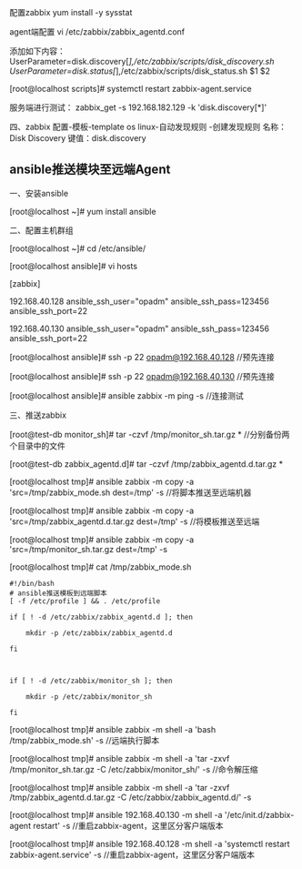 配置zabbix
yum install -y sysstat

agent端配置
vi /etc/zabbix/zabbix_agentd.conf

添加如下内容：
UserParameter=disk.discovery[*],/etc/zabbix/scripts/disk_discovery.sh
UserParameter=disk.status[*],/etc/zabbix/scripts/disk_status.sh $1 $2

[root@localhost scripts]# systemctl restart zabbix-agent.service

服务端进行测试：
zabbix_get -s 192.168.182.129 -k 'disk.discovery[*]'

四、zabbix
配置-模板-template os linux-自动发现规则 -创建发现规则
名称：Disk Discovery
键值：disk.discovery



## ansible推送模块至远端Agent

一、安装ansible

[root@localhost ~]# yum install ansible



二、配置主机群组

[root@localhost ~]# cd /etc/ansible/

[root@localhost ansible]# vi hosts

[zabbix]

192.168.40.128 ansible_ssh_user="opadm" ansible_ssh_pass=123456 ansible_ssh_port=22

192.168.40.130 ansible_ssh_user="opadm" ansible_ssh_pass=123456 ansible_ssh_port=22



[root@localhost ansible]# ssh -p 22  opadm@192.168.40.128            //预先连接

[root@localhost ansible]# ssh -p 22 opadm@192.168.40.130                     //预先连接



[root@localhost ansible]# ansible zabbix -m ping -s        //连接测试



三、推送zabbix

[root@test-db monitor_sh]# tar -czvf /tmp/monitor_sh.tar.gz *                        //分别备份两个目录中的文件

[root@test-db zabbix_agentd.d]# tar -czvf /tmp/zabbix_agentd.d.tar.gz *



[root@localhost tmp]# ansible zabbix -m copy -a 'src=/tmp/zabbix_mode.sh dest=/tmp' -s        //将脚本推送至远端机器

[root@localhost tmp]# ansible zabbix -m copy -a 'src=/tmp/zabbix_agentd.d.tar.gz dest=/tmp' -s    //将模板推送至远端

[root@localhost tmp]# ansible zabbix -m copy -a 'src=/tmp/monitor_sh.tar.gz dest=/tmp' -s

[root@localhost tmp]# cat /tmp/zabbix_mode.sh 

```shell
#!/bin/bash
# ansible推送模板到远端脚本
[ -f /etc/profile ] && . /etc/profile

if [ ! -d /etc/zabbix/zabbix_agentd.d ]; then

​    mkdir -p /etc/zabbix/zabbix_agentd.d

fi 



if [ ! -d /etc/zabbix/monitor_sh ]; then

​    mkdir -p /etc/zabbix/monitor_sh

fi
```

[root@localhost tmp]# ansible zabbix -m shell -a 'bash /tmp/zabbix_mode.sh' -s        //远端执行脚本

[root@localhost tmp]# ansible zabbix -m shell -a 'tar -zxvf /tmp/monitor_sh.tar.gz -C /etc/zabbix/monitor_sh/' -s    //命令解压缩

[root@localhost tmp]# ansible zabbix -m shell -a 'tar -zxvf /tmp/zabbix_agentd.d.tar.gz -C /etc/zabbix/zabbix_agentd.d/' -s



[root@localhost tmp]# ansible 192.168.40.130 -m shell -a '/etc/init.d/zabbix-agent restart' -s        //重启zabbix-agent，这里区分客户端版本

[root@localhost tmp]# ansible 192.168.40.128 -m shell -a 'systemctl restart zabbix-agent.service' -s    //重启zabbix-agent，这里区分客户端版本